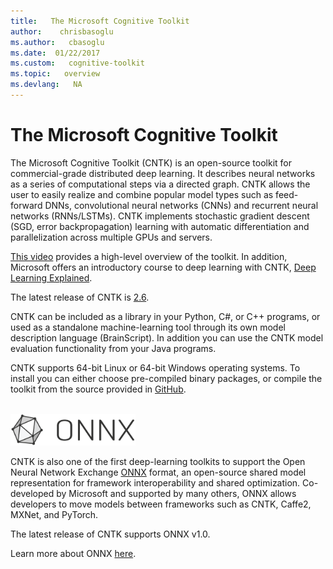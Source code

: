 ```yaml
---
title:   The Microsoft Cognitive Toolkit
author:    chrisbasoglu
ms.author:   cbasoglu
ms.date:  01/22/2017
ms.custom:   cognitive-toolkit
ms.topic:   overview
ms.devlang:   NA
---
```


# The Microsoft Cognitive Toolkit

The Microsoft Cognitive Toolkit (CNTK) is an open-source toolkit for commercial-grade distributed deep learning. It describes neural networks as a series of computational steps via a directed graph. CNTK allows the user to easily realize and combine popular model types such as feed-forward DNNs, convolutional neural networks (CNNs) and recurrent neural networks (RNNs/LSTMs). CNTK implements stochastic gradient descent (SGD, error backpropagation) learning with automatic differentiation and parallelization across multiple GPUs and servers.

[This video](https://youtu.be/9gDDO5ldT-4) provides a high-level overview of the toolkit. In addition, Microsoft offers an introductory course to deep learning with CNTK, [Deep Learning Explained](https://www.edx.org/course/deep-learning-explained-microsoft-dat236x-0).

The latest release of CNTK is [2.6](./ReleaseNotes/CNTK_2_6_Release_Notes.md).

CNTK can be included as a library in your Python, C#, or C++ programs, or used as a standalone machine-learning tool through its own model description language (BrainScript). In addition you can use the CNTK model evaluation functionality from your Java programs.

CNTK supports 64-bit Linux or 64-bit Windows operating systems. To install you can either choose pre-compiled binary packages, or compile the toolkit from the source provided in [GitHub](https://github.com/Microsoft/CNTK).

<br/>
<img src="./pictures/ONNX_logo_main.png" width="200">

CNTK is also one of the first deep-learning toolkits to support the Open Neural Network Exchange [ONNX](https://onnx.ai) format, an open-source shared model representation for framework interoperability and shared optimization. Co-developed by Microsoft and supported by many others, ONNX allows developers to move models between frameworks such as CNTK, Caffe2, MXNet, and PyTorch.


The latest release of CNTK supports ONNX v1.0.

Learn more about ONNX [here](https://github.com/onnx/onnx).

